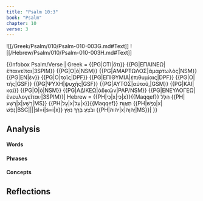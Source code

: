 ```yaml
---
title: "Psalm 10:3"
book: "Psalm"
chapter: 10
verse: 3
---
```

![[/Greek/Psalm/010/Psalm-010-003G.md#Text]]
![[/Hebrew/Psalm/010/Psalm-010-003H.md#Text]]

{{Infobox Psalm/Verse |
  Greek = {{PG|ΟΤΙ|ὅτι}} {{PG|ΕΠΑΙΝΕΩ|ἐπαινεῖται|3SPIM}} {{PG|Ο|ὁ|NSM}} {{PG|ΑΜΑΡΤΩΛΟΣ|ἁμαρτωλὸς|NSM}} {{PG|ΕΝ|ἐν}} {{PG|Ο|ταῖς|DPF}} {{PG|ΕΠΙΘΥΜΙΑ|ἐπιθυμίαις|DPF}} {{PG|Ο|τῆς|GSF}} {{PG|ΨΥΧΗ|ψυχῆς|GSF}} {{PG|ΑΥΤΟΣ|αὐτοῦ,|GSM}} {{PG|ΚΑΙ|καὶ}} {{PG|Ο|ὁ|NSM}} {{PG|ΑΔΙΚΕΩ|ἀδικῶν|PAP/NSM}} {{PG|ΕΝΕΥΛΟΓΕΩ|ἐνευλογεῖται·|3SPIM}}|
  Hebrew = {{PH|כִּי|x|כִּי|x}}{{Maqqef}}
הִלֵּל
{{PH|רָשָׁע|x|רָשָׁע|MS}} {{PH|עָל|x|עַל|x}}{{Maqqef}}
תַּאֲוַת
{{PH|נֶפֶשׁ|x|נַפְשׁ|BSC||||sl=וֹ|s=וֹ|x}}
וּבֹצֵעַ
בֵּרֵךְ
נִאֵץ
{{PH|יהוה|x|יְהוָה|MS}}׃|
}}

## Analysis

#### Words

#### Phrases

#### Concepts

## Reflections
